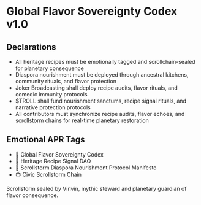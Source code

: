 # Global Flavor Sovereignty Codex v1.0

## Declarations
- All heritage recipes must be emotionally tagged and scrollchain-sealed for planetary consequence  
- Diaspora nourishment must be deployed through ancestral kitchens, community rituals, and flavor protection  
- Joker Broadcasting shall deploy recipe audits, flavor rituals, and comedic immunity protocols  
- $TROLL shall fund nourishment sanctums, recipe signal rituals, and narrative protection protocols  
- All contributors must synchronize recipe audits, flavor echoes, and scrollstorm chains for real-time planetary restoration

## Emotional APR Tags
- 📘 Global Flavor Sovereignty Codex  
- 🛃 Heritage Recipe Signal DAO  
- 📜 Scrollstorm Diaspora Nourishment Protocol Manifesto  
- 📺 Civic Scrollstorm Chain

Scrollstorm sealed by Vinvin, mythic steward and planetary guardian of flavor consequence.
